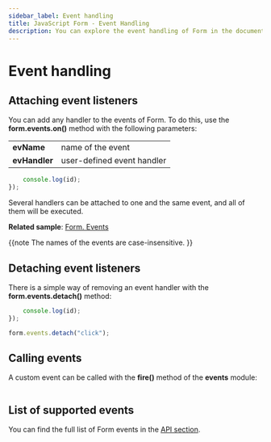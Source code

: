 ```yaml
---
sidebar_label: Event handling
title: JavaScript Form - Event Handling 
description: You can explore the event handling of Form in the documentation of the DHTMLX JavaScript UI library. Browse developer guides and API reference, try out code examples and live demos, and download a free 30-day evaluation version of DHTMLX Suite.
---
```


# Event handling

## Attaching event listeners

You can add any handler to the events of Form. To do this, use the **form.events.on()** method with the following parameters:

<table>
	<tbody>
        <tr>
			<td><b>evName</b></td>
			<td>name of the event</td>
		</tr>
        <tr>
			<td><b>evHandler</b></td>
			<td>user-defined event handler</td>
		</tr>
    </tbody>
</table>

```javascript
    console.log(id);
});
```

Several handlers can be attached to one and the same event, and all of them will be executed.

**Related sample**: [Form. Events](https://snippet.dhtmlx.com/vyipsaoa)

{{note  The names of the events are case-insensitive. }}

## Detaching event listeners

There is a simple way of removing an event handler with the **form.events.detach()** method:

```javascript
    console.log(id);
});

form.events.detach("click"); 
```

## Calling events

A custom event can be called with the **fire()** method of the **events** module:

```javascript
```

## List of supported events

You can find the full list of Form events in the [API section](form/api/api_overview.md#events).

